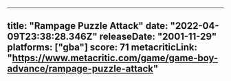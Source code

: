 
---
title: "Rampage Puzzle Attack"
date: "2022-04-09T23:38:28.346Z"
releaseDate: "2001-11-29"
platforms: ["gba"]
score: 71
metacriticLink: "https://www.metacritic.com/game/game-boy-advance/rampage-puzzle-attack"
---
